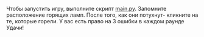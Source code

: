 Чтобы запустить игру, выполните скрипт [main.py](main.py).
Запомните расположение горящих ламп. После того, как они потухнут- кликните на те, которые горели.
У вас есть право на 3 ошибки в каждом раунде
Удачи!
